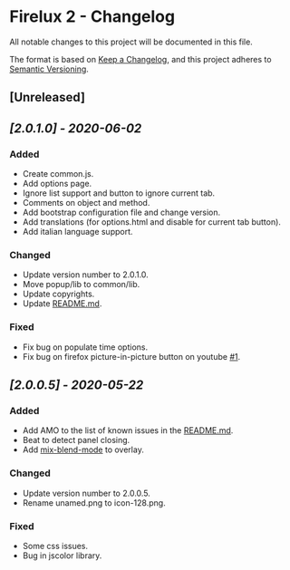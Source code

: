# Firelux 2 - Changelog

All notable changes to this project will be documented in this file.

The format is based on [Keep a Changelog](https://keepachangelog.com/en/1.0.0/),
and this project adheres to [Semantic Versioning](https://semver.org/spec/v2.0.0.html).

## [Unreleased]

## *[2.0.1.0] - 2020-06-02*

### Added
- Create common.js.
- Add options page.
- Ignore list support and button to ignore current tab.
- Comments on object and method.
- Add bootstrap configuration file and change version.
- Add translations (for options.html and disable for current tab button).
- Add italian language support.

### Changed
- Update version number to 2.0.1.0.
- Move popup/lib to common/lib.
- Update copyrights.
- Update [README.md](README.md).

### Fixed
- Fix bug on populate time options.
- Fix bug on firefox picture-in-picture button on youtube [#1](https://framagit.org/ValentinG/firelux2/-/issues/1).



## *[2.0.0.5] - 2020-05-22*

### Added
- Add AMO to the list of known issues in the [README.md](README.md).
- Beat to detect panel closing.
- Add [mix-blend-mode](https://developer.mozilla.org/fr/docs/Web/CSS/mix-blend-mode) to overlay.

### Changed
- Update version number to 2.0.0.5.
- Rename unamed.png to icon-128.png.

### Fixed
- Some css issues.
- Bug in jscolor library.
